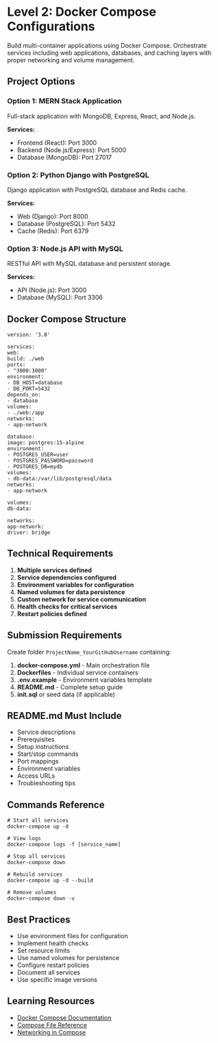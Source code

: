 # Level 2: Docker Compose Configurations

Build multi-container applications using Docker Compose. Orchestrate services including web applications, databases, and caching layers with proper networking and volume management.

## Project Options

### Option 1: MERN Stack Application
Full-stack application with MongoDB, Express, React, and Node.js.

**Services:**
- Frontend (React): Port 3000
- Backend (Node.js/Express): Port 5000
- Database (MongoDB): Port 27017

### Option 2: Python Django with PostgreSQL
Django application with PostgreSQL database and Redis cache.

**Services:**
- Web (Django): Port 8000
- Database (PostgreSQL): Port 5432
- Cache (Redis): Port 6379

### Option 3: Node.js API with MySQL
RESTful API with MySQL database and persistent storage.

**Services:**
- API (Node.js): Port 3000
- Database (MySQL): Port 3306

## Docker Compose Structure
```
version: '3.8'

services:
web:
build: ./web
ports:
- "3000:3000"
environment:
- DB_HOST=database
- DB_PORT=5432
depends_on:
- database
volumes:
- ./web:/app
networks:
- app-network

database:
image: postgres:15-alpine
environment:
- POSTGRES_USER=user
- POSTGRES_PASSWORD=password
- POSTGRES_DB=mydb
volumes:
- db-data:/var/lib/postgresql/data
networks:
- app-network

volumes:
db-data:

networks:
app-network:
driver: bridge
```


## Technical Requirements

1. **Multiple services defined**
2. **Service dependencies configured**
3. **Environment variables for configuration**
4. **Named volumes for data persistence**
5. **Custom network for service communication**
6. **Health checks for critical services**
7. **Restart policies defined**

## Submission Requirements

Create folder `ProjectName_YourGitHubUsername` containing:

1. **docker-compose.yml** - Main orchestration file
2. **Dockerfiles** - Individual service containers
3. **.env.example** - Environment variables template
4. **README.md** - Complete setup guide
5. **init.sql** or seed data (if applicable)

## README.md Must Include

- Service descriptions
- Prerequisites
- Setup instructions
- Start/stop commands
- Port mappings
- Environment variables
- Access URLs
- Troubleshooting tips

## Commands Reference
```
# Start all services
docker-compose up -d

# View logs
docker-compose logs -f [service_name]

# Stop all services
docker-compose down

# Rebuild services
docker-compose up -d --build

# Remove volumes
docker-compose down -v
```


## Best Practices

- Use environment files for configuration
- Implement health checks
- Set resource limits
- Use named volumes for persistence
- Configure restart policies
- Document all services
- Use specific image versions

## Learning Resources

- [Docker Compose Documentation](https://docs.docker.com/compose/)
- [Compose File Reference](https://docs.docker.com/compose/compose-file/)
- [Networking in Compose](https://docs.docker.com/compose/networking/)
